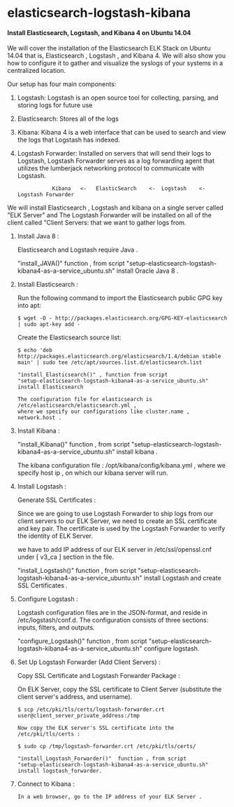 # elasticsearch-logstash-kibana

#### Install Elasticsearch, Logstash, and Kibana 4 on Ubuntu 14.04

We will cover the installation of the Elasticsearch ELK Stack on Ubuntu 14.04 that is, Elasticsearch , Logstash , and Kibana 4. We will also show you how to configure it to gather and visualize the syslogs of your systems in a centralized location.

Our setup has four main components:
  
  1. Logstash: Logstash is an open source tool for collecting, parsing, and storing logs for future use
  2. Elasticsearch: Stores all of the logs
  3. Kibana: Kibana 4 is a web interface that can be used to search and view the logs that Logstash has indexed.
  4. Logstash Forwarder: Installed on servers that will send their logs to Logstash, Logstash Forwarder serves as a log forwarding agent that utilizes the lumberjack networking protocol to communicate with Logstash.
  

                    Kibana   <-   ElasticSearch    <-  Logstash    <-   Logstash Forwarder
                    
  
We will install Elasticsearch , Logstash and kibana on a single server called "ELK Server" and The Logstash Forwarder will be installed on all of the client called "Client Servers: that we want to gather logs from.

1.  Install Java 8 : 

      Elasticsearch and Logstash require Java .
      
      "install_JAVA()" function , from script 
      "setup-elasticsearch-logstash-kibana4-as-a-service_ubuntu.sh" install Oracle Java 8 .
      
2.  Install Elasticsearch :

      Run the following command to import the Elasticsearch public GPG key into apt:
      
        $ wget -O - http://packages.elasticsearch.org/GPG-KEY-elasticsearch | sudo apt-key add -
        
      Create the Elasticsearch source list:
      
        $ echo 'deb http://packages.elasticsearch.org/elasticsearch/1.4/debian stable main' | sudo tee /etc/apt/sources.list.d/elasticsearch.list 
        
        "install_Elasticsearch()" , function from script 
        "setup-elasticsearch-logstash-kibana4-as-a-service_ubuntu.sh" install Elasticsearch
        
        The configuration file for elasticsearch is /etc/elasticsearch/elasticsearch.yml , 
        where we specify our configurations like cluster.name , network.host . 

3.  Install Kibana : 

      "install_Kibana()" function , from script 
      "setup-elasticsearch-logstash-kibana4-as-a-service_ubuntu.sh" install kibana .
      
      The kibana configuration file : /opt/kibana/config/kibana.yml , where we specify host ip , 
      on which our kibana server will run.
      
4.  Install Logstash : 

    Generate SSL Certificates :
      
      Since we are going to use Logstash Forwarder to ship logs from our client servers to our 
      ELK Server, we need to create an SSL certificate and key pair. The certificate 
      is used by the Logstash Forwarder to verify the identity of ELK Server.
      
      we have to add IP address of our ELK server in /etc/ssl/openssl.cnf
      under [ v3_ca ] section in the file.

    "install_Logstash()" function , from script 
    "setup-elasticsearch-logstash-kibana4-as-a-service_ubuntu.sh" 
    install Logstash and create SSL Certificates .
    
5.  Configure Logstash : 

      Logstash configuration files are in the JSON-format, and reside in /etc/logstash/conf.d. 
      The configuration consists of three sections: inputs, filters, and outputs.
      
      "configure_Logstash()"  function , from script 
      "setup-elasticsearch-logstash-kibana4-as-a-service_ubuntu.sh" 
      configure logstash.
      
6.  Set Up Logstash Forwarder (Add Client Servers) :

      Copy SSL Certificate and Logstash Forwarder Package : 
      
      On ELK Server, copy the SSL certificate to Client Server (substitute the client server's 
      address, and username).
      
        $ scp /etc/pki/tls/certs/logstash-forwarder.crt user@client_server_private_address:/tmp
        
        Now copy the ELK server's SSL certificate into the /etc/pki/tls/certs :
        
        $ sudo cp /tmp/logstash-forwarder.crt /etc/pki/tls/certs/
        
        "install_Logstash_Forwarder()"  function , from script
        "setup-elasticsearch-logstash-kibana4-as-a-service_ubuntu.sh" 
        install logstash_forwarder.
        
7.  Connect to Kibana : 
  
        In a web browser, go to the IP address of your ELK Server .
      
